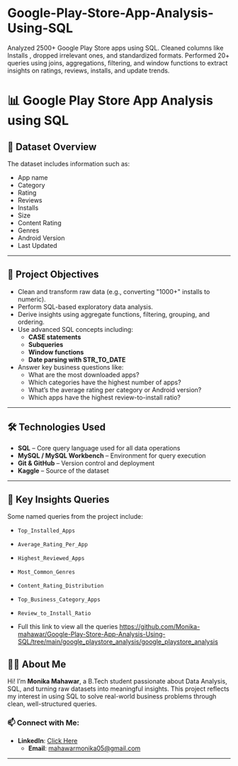 # Google-Play-Store-App-Analysis-Using-SQL
Analyzed 2500+ Google Play Store apps using SQL. Cleaned columns like Installs , dropped irrelevant ones, and standardized formats. Performed 20+ queries using joins, aggregations, filtering, and window functions to extract insights on ratings, reviews, installs, and update trends.

# 📊 Google Play Store App Analysis using SQL

## 📁 Dataset Overview 

The dataset includes information such as:

- App name
- Category
- Rating
- Reviews
- Installs
- Size
- Content Rating
- Genres
- Android Version
- Last Updated

---

## 🎯 Project Objectives

- Clean and transform raw data (e.g., converting "1000+" installs to numeric).
- Perform SQL-based exploratory data analysis.
- Derive insights using aggregate functions, filtering, grouping, and ordering.
- Use advanced SQL concepts including:
  - **CASE statements**
  - **Subqueries**
  - **Window functions**
  - **Date parsing with STR_TO_DATE**
- Answer key business questions like:
  - What are the most downloaded apps?
  - Which categories have the highest number of apps?
  - What’s the average rating per category or Android version?
  - Which apps have the highest review-to-install ratio?

---

 
## 🛠️ Technologies Used

- **SQL** – Core query language used for all data operations
- **MySQL / MySQL Workbench** – Environment for query execution
- **Git & GitHub** – Version control and deployment
- **Kaggle** – Source of the dataset
  
---

## 📌 Key Insights Queries

Some named queries from the project include:

- `Top_Installed_Apps`
- `Average_Rating_Per_App`
- `Highest_Reviewed_Apps`
- `Most_Common_Genres`
- `Content_Rating_Distribution`
- `Top_Business_Category_Apps`
- `Review_to_Install_Ratio`

- Full this link to view all the queries  https://github.com/Monika-mahawar/Google-Play-Store-App-Analysis-Using-SQL/tree/main/google_playstore_analysis/google_playstore_analysis




 ## 👩‍💻 About Me

Hi! I’m **Monika Mahawar**, a B.Tech student passionate about Data Analysis, SQL, and turning raw datasets into meaningful insights. This project reflects my interest in using SQL to solve real-world business problems through clean, well-structured queries.

### 📫 Connect with Me:
- **LinkedIn**: [Click Here](http://www.linkedin.com/in/monika-mahawar-561653313)
  - **Email**: [mahawarmonika05@gmail.com](mailto:mahawarmonika05@gmail.com)

---



